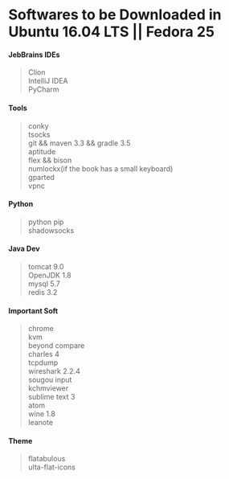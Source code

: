 # Softwares to be Downloaded in Ubuntu 16.04 LTS || Fedora 25

#### JebBrains IDEs

> Clion  
  IntelliJ IDEA  
  PyCharm  

#### Tools

> conky  
  tsocks  
  git && maven 3.3 && gradle 3.5  
  aptitude  
  flex && bison  
  numlockx(if the book has a small keyboard)  
  gparted  
  vpnc  

#### Python

> python pip  
  shadowsocks  

#### Java Dev

> tomcat 9.0  
  OpenJDK 1.8  
  mysql 5.7  
  redis 3.2  

#### Important Soft

> chrome  
  kvm  
  beyond compare  
  charles 4  
  tcpdump  
  wireshark 2.2.4  
  sougou input  
  kchmviewer  
  sublime text 3  
  atom  
  wine 1.8  
  leanote  

#### Theme

> flatabulous  
  ulta-flat-icons  
